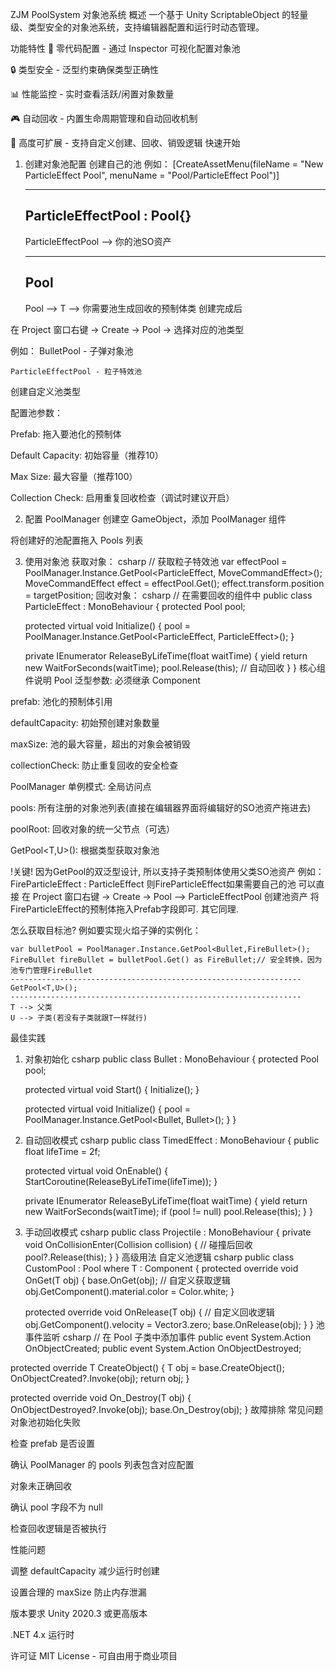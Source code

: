 ZJM PoolSystem 对象池系统
概述
一个基于 Unity ScriptableObject 的轻量级、类型安全的对象池系统，支持编辑器配置和运行时动态管理。

功能特性
🚀 零代码配置 - 通过 Inspector 可视化配置对象池

🔒 类型安全 - 泛型约束确保类型正确性

📊 性能监控 - 实时查看活跃/闲置对象数量

🎮 自动回收 - 内置生命周期管理和自动回收机制

🔧 高度可扩展 - 支持自定义创建、回收、销毁逻辑
快速开始
1. 创建对象池配置
创建自己的池 例如：
[CreateAssetMenu(fileName = "New ParticleEffect Pool", menuName = "Pool/ParticleEffect Pool")]
    
    -----------------------------------------------------------------
    ParticleEffectPool : Pool<ParticleEffect>{}
    -----------------------------------------------------------------
    ParticleEffectPool --> 你的池SO资产


    -----------------------------------------------------------------
    Pool<ParticleEffect>
    -----------------------------------------------------------------
    Pool<T> --> T --> 你需要池生成回收的预制体类
创建完成后

在 Project 窗口右键 → Create → Pool → 选择对应的池类型

例如：
    BulletPool - 子弹对象池

    ParticleEffectPool - 粒子特效池

创建自定义池类型

配置池参数：

Prefab: 拖入要池化的预制体

Default Capacity: 初始容量（推荐10）

Max Size: 最大容量（推荐100）

Collection Check: 启用重复回收检查（调试时建议开启）

2. 配置 PoolManager
创建空 GameObject，添加 PoolManager 组件

将创建好的池配置拖入 Pools 列表

3. 使用对象池
获取对象：
csharp
// 获取粒子特效池
var effectPool = PoolManager.Instance.GetPool<ParticleEffect, MoveCommandEffect>();
MoveCommandEffect effect = effectPool.Get();
effect.transform.position = targetPosition;
回收对象：
csharp
// 在需要回收的组件中
public class ParticleEffect : MonoBehaviour
{
    protected Pool<ParticleEffect> pool;
    
    protected virtual void Initialize()
    {
        pool = PoolManager.Instance.GetPool<ParticleEffect, ParticleEffect>();
    }
    
    private IEnumerator ReleaseByLifeTime(float waitTime)
    {
        yield return new WaitForSeconds(waitTime);
        pool.Release(this); // 自动回收
    }
}
核心组件说明
Pool<T>
泛型参数: 必须继承 Component

prefab: 池化的预制体引用

defaultCapacity: 初始预创建对象数量

maxSize: 池的最大容量，超出的对象会被销毁

collectionCheck: 防止重复回收的安全检查

PoolManager
单例模式: 全局访问点

pools: 所有注册的对象池列表(直接在编辑器界面将编辑好的SO池资产拖进去)

poolRoot: 回收对象的统一父节点（可选）

GetPool<T,U>(): 根据类型获取对象池

!关键!
因为GetPool的双泛型设计,
所以支持子类预制体使用父类SO池资产
例如：
    FireParticleEffect : ParticleEffect
    则FireParticleEffect如果需要自己的池 可以直接 在
    Project 窗口右键 → Create → Pool --> ParticleEffectPool
    创建池资产 将FireParticleEffect的预制体拖入Prefab字段即可.
其它同理.

怎么获取目标池?
例如要实现火焰子弹的实例化：
    
    var bulletPool = PoolManager.Instance.GetPool<Bullet,FireBullet>();
    FireBullet fireBullet = bulletPool.Get() as FireBullet;// 安全转换，因为池专门管理FireBullet
    -----------------------------------------------------------------
    GetPool<T,U>();
    -----------------------------------------------------------------
    T --> 父类  
    U --> 子类(若没有子类就跟T一样就行)

最佳实践
1. 对象初始化
csharp
public class Bullet : MonoBehaviour
{
    protected Pool<Bullet> pool;
    
    protected virtual void Start()
    {
        Initialize();
    }
    
    protected virtual void Initialize()
    {
        pool = PoolManager.Instance.GetPool<Bullet, Bullet>();
    }
}
2. 自动回收模式
csharp
public class TimedEffect : MonoBehaviour
{
    public float lifeTime = 2f;
    
    protected virtual void OnEnable()
    {
        StartCoroutine(ReleaseByLifeTime(lifeTime));
    }
    
    private IEnumerator ReleaseByLifeTime(float waitTime)
    {
        yield return new WaitForSeconds(waitTime);
        if (pool != null)
            pool.Release(this);
    }
}
3. 手动回收模式
csharp
public class Projectile : MonoBehaviour
{
    private void OnCollisionEnter(Collision collision)
    {
        // 碰撞后回收
        pool?.Release(this);
    }
}
高级用法
自定义池逻辑
csharp
public class CustomPool<T> : Pool<T> where T : Component
{
    protected override void OnGet(T obj)
    {
        base.OnGet(obj);
        // 自定义获取逻辑
        obj.GetComponent<Renderer>().material.color = Color.white;
    }
    
    protected override void OnRelease(T obj)
    {
        // 自定义回收逻辑
        obj.GetComponent<Rigidbody>().velocity = Vector3.zero;
        base.OnRelease(obj);
    }
}
池事件监听
csharp
// 在 Pool<T> 子类中添加事件
public event System.Action<T> OnObjectCreated;
public event System.Action<T> OnObjectDestroyed;

protected override T CreateObject()
{
    T obj = base.CreateObject();
    OnObjectCreated?.Invoke(obj);
    return obj;
}

protected override void On_Destroy(T obj)
{
    OnObjectDestroyed?.Invoke(obj);
    base.On_Destroy(obj);
}
故障排除
常见问题
对象池初始化失败

检查 prefab 是否设置

确认 PoolManager 的 pools 列表包含对应配置

对象未正确回收

确认 pool 字段不为 null

检查回收逻辑是否被执行

性能问题

调整 defaultCapacity 减少运行时创建

设置合理的 maxSize 防止内存泄漏

版本要求
Unity 2020.3 或更高版本

.NET 4.x 运行时

许可证
MIT License - 可自由用于商业项目
